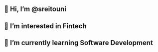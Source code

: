 ## 👋 Hi, I’m @sreitouni
## 👀 I’m interested in Fintech 
## 🌱 I’m currently learning Software Development

<!---
sreitouni/sreitouni is a ✨ special ✨ repository because its `README.md` (this file) appears on your GitHub profile.
You can click the Preview link to take a look at your changes.
--->
